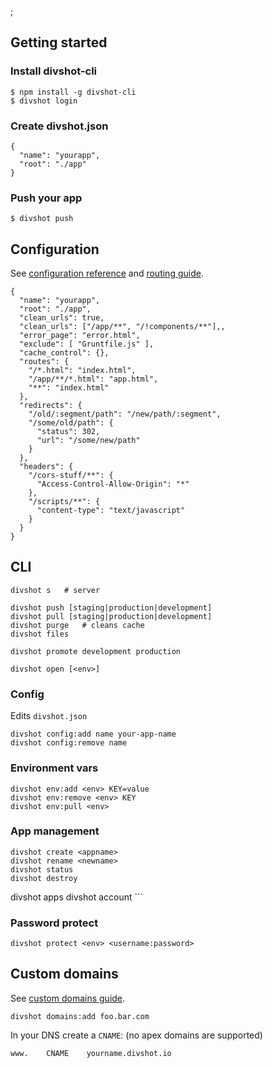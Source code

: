 ;

Getting started
---------------

### Install divshot-cli

    $ npm install -g divshot-cli
    $ divshot login

### Create divshot.json

    {
      "name": "yourapp",
      "root": "./app"
    }

### Push your app

    $ divshot push

Configuration
-------------

See [configuration reference](https://docs.divshot.com/guides/configuration) and [routing guide](https://docs.divshot.com/guides/routing).

    {
      "name": "yourapp",
      "root": "./app",
      "clean_urls": true,
      "clean_urls": ["/app/**", "/!components/**"],,
      "error_page": "error.html",
      "exclude": [ "Gruntfile.js" ],
      "cache_control": {},
      "routes": {
        "/*.html": "index.html",
        "/app/**/*.html": "app.html",
        "**": "index.html"
      },
      "redirects": {
        "/old/:segment/path": "/new/path/:segment",
        "/some/old/path": {
          "status": 302,
          "url": "/some/new/path"
        }
      },
      "headers": {
        "/cors-stuff/**": {
          "Access-Control-Allow-Origin": "*"
        },
        "/scripts/**": {
          "content-type": "text/javascript"
        }
      }
    }

CLI
---

    divshot s   # server

    divshot push [staging|production|development]
    divshot pull [staging|production|development]
    divshot purge   # cleans cache
    divshot files

    divshot promote development production

    divshot open [<env>]

### Config

Edits `divshot.json`

    divshot config:add name your-app-name
    divshot config:remove name

### Environment vars

    divshot env:add <env> KEY=value
    divshot env:remove <env> KEY
    divshot env:pull <env>

### App management

    divshot create <appname>
    divshot rename <newname>
    divshot status
    divshot destroy

divshot apps divshot account \`\`\`

### Password protect

    divshot protect <env> <username:password>

Custom domains
--------------

See [custom domains guide](http://docs.divshot.com/guides/domains).

    divshot domains:add foo.bar.com

In your DNS create a `CNAME`: (no apex domains are supported)

    www.    CNAME    yourname.divshot.io
